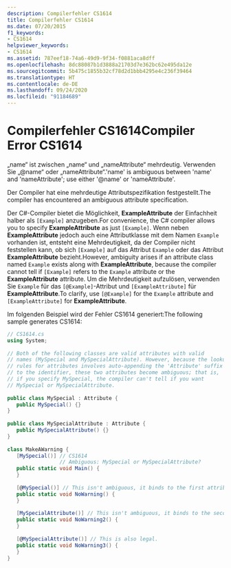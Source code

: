 ```yaml
---
description: Compilerfehler CS1614
title: Compilerfehler CS1614
ms.date: 07/20/2015
f1_keywords:
- CS1614
helpviewer_keywords:
- CS1614
ms.assetid: 787eef18-74a6-49d9-9f34-f0881aca8dff
ms.openlocfilehash: 8dc88087b1d3888a21703d7e362bc62e495da12e
ms.sourcegitcommit: 5b475c1855b32cf78d2d1bbb4295e4c236f39464
ms.translationtype: HT
ms.contentlocale: de-DE
ms.lasthandoff: 09/24/2020
ms.locfileid: "91184689"
---
```

# <a name="compiler-error-cs1614"></a><span data-ttu-id="e1eac-103">Compilerfehler CS1614</span><span class="sxs-lookup"><span data-stu-id="e1eac-103">Compiler Error CS1614</span></span>

<span data-ttu-id="e1eac-104">„name“ ist zwischen „name“ und „nameAttribute“ mehrdeutig. Verwenden Sie „@name“ oder „nameAttribute“.</span><span class="sxs-lookup"><span data-stu-id="e1eac-104">'name' is ambiguous between 'name' and 'nameAttribute'; use either '@name' or 'nameAttribute'.</span></span>
  
 <span data-ttu-id="e1eac-105">Der Compiler hat eine mehrdeutige Attributspezifikation festgestellt.</span><span class="sxs-lookup"><span data-stu-id="e1eac-105">The compiler has encountered an ambiguous attribute specification.</span></span>  
  
 <span data-ttu-id="e1eac-106">Der C#-Compiler bietet die Möglichkeit, **ExampleAttribute** der Einfachheit halber als `[Example]` anzugeben.</span><span class="sxs-lookup"><span data-stu-id="e1eac-106">For convenience, the C# compiler allows you to specify **ExampleAttribute** as just `[Example]`.</span></span> <span data-ttu-id="e1eac-107">Wenn neben **ExampleAttribute** jedoch auch eine Attributklasse mit dem Namen `Example` vorhanden ist, entsteht eine Mehrdeutigkeit, da der Compiler nicht feststellen kann, ob sich `[Example]` auf das Attribut `Example` oder das Attribut **ExampleAttribute** bezieht.</span><span class="sxs-lookup"><span data-stu-id="e1eac-107">However, ambiguity arises if an attribute class named `Example` exists along with **ExampleAttribute**, because the compiler cannot tell if `[Example]` refers to the `Example` attribute or the **ExampleAttribute** attribute.</span></span> <span data-ttu-id="e1eac-108">Um die Mehrdeutigkeit aufzulösen, verwenden Sie `Example` für das `[@Example]`-Attribut und `[ExampleAttribute]` für **ExampleAttribute**.</span><span class="sxs-lookup"><span data-stu-id="e1eac-108">To clarify, use `[@Example]` for the `Example` attribute and `[ExampleAttribute]` for **ExampleAttribute**.</span></span>  
  
 <span data-ttu-id="e1eac-109">Im folgenden Beispiel wird der Fehler CS1614 generiert:</span><span class="sxs-lookup"><span data-stu-id="e1eac-109">The following sample generates CS1614:</span></span>  
  
```csharp  
// CS1614.cs  
using System;  
  
// Both of the following classes are valid attributes with valid  
// names (MySpecial and MySpecialAttribute). However, because the lookup  
// rules for attributes involves auto-appending the 'Attribute' suffix  
// to the identifier, these two attributes become ambiguous; that is,  
// if you specify MySpecial, the compiler can't tell if you want  
// MySpecial or MySpecialAttribute.  
  
public class MySpecial : Attribute {  
   public MySpecial() {}  
}  
  
public class MySpecialAttribute : Attribute {  
   public MySpecialAttribute() {}  
}  
  
class MakeAWarning {  
   [MySpecial()] // CS1614  
                 // Ambiguous: MySpecial or MySpecialAttribute?  
   public static void Main() {  
   }  
  
   [@MySpecial()] // This isn't ambiguous, it binds to the first attribute above.  
   public static void NoWarning() {  
   }  
  
   [MySpecialAttribute()] // This isn't ambiguous, it binds to the second attribute above.  
   public static void NoWarning2() {  
   }  
  
   [@MySpecialAttribute()] // This is also legal.  
   public static void NoWarning3() {  
   }  
}  
```
